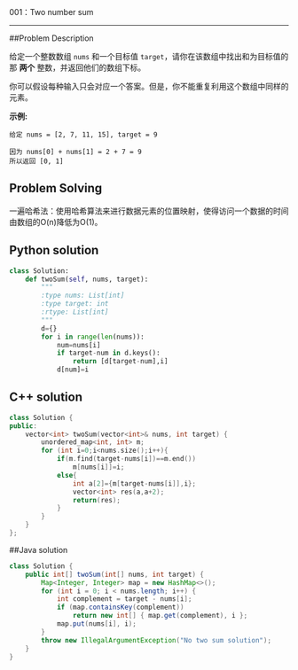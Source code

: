 001：Two number sum

---

##Problem Description

给定一个整数数组 `nums` 和一个目标值 `target`，请你在该数组中找出和为目标值的那 **两个** 整数，并返回他们的数组下标。

你可以假设每种输入只会对应一个答案。但是，你不能重复利用这个数组中同样的元素。

**示例:**

```
给定 nums = [2, 7, 11, 15], target = 9

因为 nums[0] + nums[1] = 2 + 7 = 9
所以返回 [0, 1]
```

## Problem Solving

一遍哈希法：使用哈希算法来进行数据元素的位置映射，使得访问一个数据的时间由数组的O(n)降低为O(1)。

## Python solution

```python
class Solution:
    def twoSum(self, nums, target):
        """
        :type nums: List[int]
        :type target: int
        :rtype: List[int]
        """
        d={}
        for i in range(len(nums)):
            num=nums[i]
            if target-num in d.keys():
                return [d[target-num],i]
            d[num]=i
```

## C++ solution

```c++
class Solution {
public:
    vector<int> twoSum(vector<int>& nums, int target) {
        unordered_map<int, int> m;
        for (int i=0;i<nums.size();i++){
		    if(m.find(target-nums[i])==m.end())
                m[nums[i]]=i;
            else{
                int a[2]={m[target-nums[i]],i};
                vector<int> res(a,a+2);
                return(res);
            }
        }
    }
};
```

##Java solution

```java
class Solution {
    public int[] twoSum(int[] nums, int target) {
        Map<Integer, Integer> map = new HashMap<>();
        for (int i = 0; i < nums.length; i++) {
            int complement = target - nums[i];
            if (map.containsKey(complement))
                return new int[] { map.get(complement), i };
            map.put(nums[i], i);
        }
        throw new IllegalArgumentException("No two sum solution");
    }
}
```

